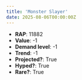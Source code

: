 ```yaml
---
title: 'Monster Slayer'
date: 2025-08-06T00:00:00Z
---
```

- **RAP**: 11882
- **Value**: -1
- **Demand level**: -1
- **Trend**: -1
- **Projected?**: True
- **Hyped?**: True
- **Rare?**: True
